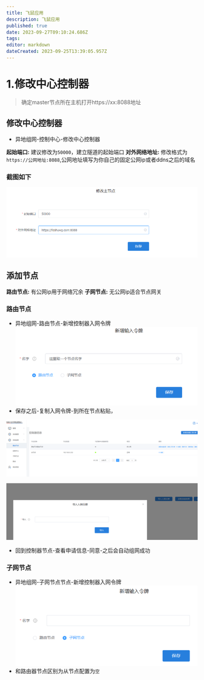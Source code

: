 ```yaml
---
title: 飞鼠应用
description: 飞鼠应用
published: true
date: 2023-09-27T09:10:24.686Z
tags: 
editor: markdown
dateCreated: 2023-09-25T13:39:05.957Z
---
```


# 1.修改中心控制器
> 确定master节点所在主机打开https://xx:8088地址
## 修改中心控制器
- 异地组网-控制中心-修改中心控制器

**起始端口:** 建议修改为`50000`，建立隧道的起始端口
**对外网络地址:** 修改格式为 `https://公网地址:8088`,公网地址填写为你自己的固定公网ip或者ddns之后的域名
### 截图如下
![修改主节点.png](/安装入门/安装飞鼠/飞鼠应用/修改主节点.png)


## 添加节点
**路由节点:** 有公网ip用于网络冗余
**子网节点:** 无公网ip适合节点网关

### 路由节点
- 异地组网-路由节点-新增控制器入网令牌
![新增控制器入网令牌_路由.png](/安装入门/安装飞鼠/飞鼠应用/新增控制器入网令牌_路由.png)
- 保存之后-复制入网令牌-到所在节点粘贴，

![复制入网令牌路由节点.png](/安装入门/安装飞鼠/飞鼠应用/复制入网令牌路由节点.png)

![导入入网令牌.png](/安装入门/安装飞鼠/飞鼠应用/导入入网令牌.png)
- 回到控制器节点-查看申请信息-同意-之后会自动组网成功



### 子网节点
- 异地组网-子网节点节点-新增控制器入网令牌
![新增控制器入网令牌_子网.png](/安装入门/安装飞鼠/飞鼠应用/新增控制器入网令牌_子网.png)
- 和路由器节点区别为从节点配置为`空`
